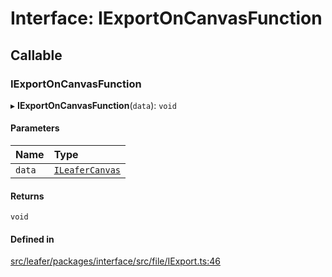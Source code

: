 # Interface: IExportOnCanvasFunction

## Callable

### IExportOnCanvasFunction

▸ **IExportOnCanvasFunction**(`data`): `void`

#### Parameters

| Name | Type |
| :------ | :------ |
| `data` | [`ILeaferCanvas`](ILeaferCanvas.md) |

#### Returns

`void`

#### Defined in

[src/leafer/packages/interface/src/file/IExport.ts:46](https://github.com/leaferjs/leafer/blob/ce388543b1c91bc943ac7537f94ff47adf234c5d/packages/interface/src/file/IExport.ts#L46)
